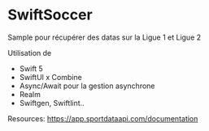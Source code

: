 # SwiftSoccer


Sample pour récupérer des datas sur la Ligue 1 et Ligue 2

Utilisation de
- Swift 5
- SwiftUI x Combine
- Async/Await pour la gestion asynchrone 
- Realm
- Swiftgen, Swiftlint.. 

Resources: https://app.sportdataapi.com/documentation
